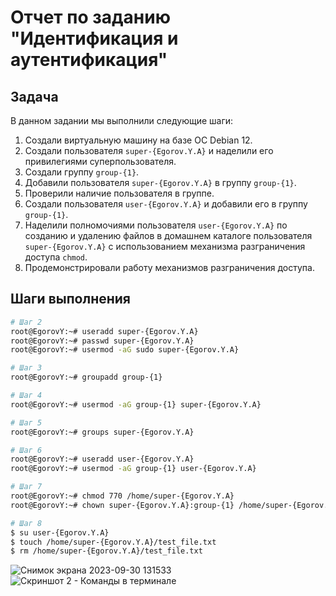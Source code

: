 # Отчет по заданию "Идентификация и аутентификация"

## Задача

В данном задании мы выполнили следующие шаги:

1. Создали виртуальную машину на базе ОС Debian 12.
2. Создали пользователя `super-{Egorov.Y.A}` и наделили его привилегиями суперпользователя.
3. Создали группу `group-{1}`.
4. Добавили пользователя `super-{Egorov.Y.A}` в группу `group-{1}`.
5. Проверили наличие пользователя в группе.
6. Создали пользователя `user-{Egorov.Y.A}` и добавили его в группу `group-{1}`.
7. Наделили полномочиями пользователя `user-{Egorov.Y.A}` по созданию и удалению файлов в домашнем каталоге пользователя `super-{Egorov.Y.A}` с использованием механизма разграничения доступа `chmod`.
8. Продемонстрировали работу механизмов разграничения доступа.

## Шаги выполнения

```bash
# Шаг 2
root@EgorovY:~# useradd super-{Egorov.Y.A}
root@EgorovY:~# passwd super-{Egorov.Y.A}
root@EgorovY:~# usermod -aG sudo super-{Egorov.Y.A}

# Шаг 3
root@EgorovY:~# groupadd group-{1}

# Шаг 4
root@EgorovY:~# usermod -aG group-{1} super-{Egorov.Y.A}

# Шаг 5
root@EgorovY:~# groups super-{Egorov.Y.A}

# Шаг 6
root@EgorovY:~# useradd user-{Egorov.Y.A}
root@EgorovY:~# usermod -aG group-{1} user-{Egorov.Y.A}

# Шаг 7
root@EgorovY:~# chmod 770 /home/super-{Egorov.Y.A}
root@EgorovY:~# chown super-{Egorov.Y.A}:group-{1} /home/super-{Egorov.Y.A}

# Шаг 8
$ su user-{Egorov.Y.A}
$ touch /home/super-{Egorov.Y.A}/test_file.txt
$ rm /home/super-{Egorov.Y.A}/test_file.txt

```

![Снимок экрана 2023-09-30 131533](https://github.com/AJDragon01/TOIB_Egorov/assets/145147455/3bbe421f-7735-4099-a187-16ccd2c1698e)
![Скриншот 2 - Команды в терминале ](https://imgur.com/R12WwSh.jpg)

